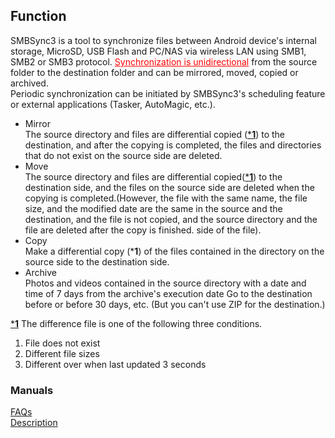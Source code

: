## Function  
SMBSync3 is a tool to synchronize files between Android device's internal storage, MicroSD, USB Flash and PC/NAS via wireless LAN using SMB1, SMB2 or SMB3 protocol. <span style="color: red;"><u>Synchronization is unidirectional</u></span> from the source folder to the destination folder and can be mirrored, moved, copied or archived.  
Periodic synchronization can be initiated by SMBSync3's scheduling feature or external applications (Tasker, AutoMagic, etc.).  
- Mirror  
The source directory and files are differential copied (<u>***1**</u>) to the destination, and after the copying is completed, the files and directories that do not exist on the source side are deleted.  
- Move  
The source directory and files are differential copied(<u>***1**</u>) to the destination side, and the files on the source side are deleted when the copying is completed.(However, the file with the same name, the file size, and the modified date are the same in the source and the destination, and the file is not copied, and the source directory and the file are deleted after the copy is finished. side of the file).  
- Copy  
Make a differential copy (***1**) of the files contained in the directory on the source side to the destination side.  
- Archive  
Photos and videos contained in the source directory with a date and time of 7 days from the archive's execution date Go to the destination before or before 30 days, etc. (But you can't use ZIP for the destination.)  

<u>***1**</u> The difference file is one of the following three conditions.  

1. File does not exist  
2. Different file sizes  
3. Different over when last updated 3 seconds  

### Manuals  
[FAQs](https://sentaroh.github.io/Documents/SMBSync3/SMBSync3_FAQ_EN.htm)  
[Description](https://sentaroh.github.io/Documents/SMBSync3/SMBSync3_Desc_EN.htm)  
